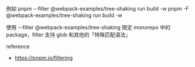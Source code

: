 例如 
pnpm --filter @webpack-examples/tree-shaking run build -w
pnpm -F @webpack-examples/tree-shaking run build -w

使用 --filter @webpack-examples/tree-shaking 限定 monorepo 中的 package，filter 支持 glob 和其他的「特殊匹配语法」


reference
- https://pnpm.io/filtering
